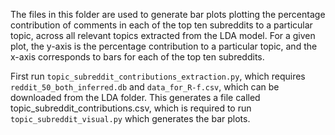 The files in this folder are used to generate bar plots plotting the percentage contribution of comments
in each of the top ten subreddits to a particular topic, across all relevant topics extracted from the LDA model. For a given plot,
the y-axis is the percentage contribution to a particular topic, and the x-axis corresponds to bars for each of the top ten subreddits.

First run `topic_subreddit_contributions_extraction.py`, which requires `reddit_50_both_inferred.db` and `data_for_R-f.csv`, which
can be downloaded from the LDA folder. This generates a file called topic_subreddit_contributions.csv, which is required to run `topic_subreddit_visual.py`
which generates the bar plots. 